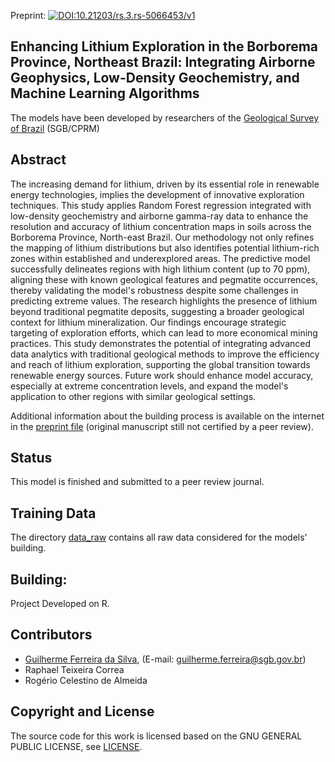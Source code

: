 Preprint: [![DOI:10.21203/rs.3.rs-5066453/v1](https://img.shields.io/badge/https%3A%2F%2Fdoi.org%2F10.21203%2Frs.3.rs-5066453%2Fv1?label=Preprint
)](https://doi.org/10.21203/rs.3.rs-5066453/v1) 


## Enhancing Lithium Exploration in the Borborema Province, Northeast Brazil: Integrating Airborne Geophysics, Low-Density Geochemistry, and Machine Learning Algorithms



The models have been developed by researchers of the [Geological Survey of Brazil](https://www.cprm.gov.br/en/) (SGB/CPRM)

## Abstract

The increasing demand for lithium, driven by its essential role in renewable energy technologies, implies the development of innovative exploration techniques. This study applies Random Forest regression integrated with low-density geochemistry and airborne gamma-ray data to enhance the resolution and accuracy of lithium concentration maps in soils across the Borborema Province, North-east Brazil. Our methodology not only refines the mapping of lithium distributions but also identifies potential lithium-rich zones within established and underexplored areas. The predictive model successfully delineates regions with high lithium content (up to 70 ppm), aligning these with known geological features and pegmatite occurrences, thereby validating the model's robustness despite some challenges in predicting extreme values. The research highlights the presence of lithium beyond traditional pegmatite deposits, suggesting a broader geological context for lithium mineralization. Our findings encourage strategic targeting of exploration efforts, which can lead to more economical mining practices. This study demonstrates the potential of integrating advanced data analytics with traditional geological methods to improve the efficiency and reach of lithium exploration, supporting the global transition towards renewable energy sources. Future work should enhance model accuracy, especially at extreme concentration levels, and expand the model's application to other regions with similar geological settings.

Additional information about the building process is available on the internet in the [preprint file](https://www.researchsquare.com/article/rs-5066453/v1) (original manuscript still not certified by a peer review).
 
## Status

This model is finished and submitted to a peer review journal.

## Training Data

The directory [data_raw](./data_raw) contains all raw data considered for the models' building. 

## Building:

Project Developed on R.<p>


## Contributors

* [Guilherme Ferreira da Silva](http://lattes.cnpq.br/3088062889595212), (E-mail: guilherme.ferreira@sgb.gov.br)
* Raphael Teixeira Correa
* Rogério Celestino de Almeida

## Copyright and License

The source code for this work is licensed based on the GNU GENERAL PUBLIC LICENSE, see [LICENSE](LICENSE).
